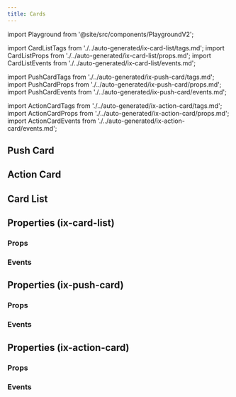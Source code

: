 ```yaml
---
title: Cards
---
```

import Playground from '@site/src/components/PlaygroundV2';

import CardListTags from './../auto-generated/ix-card-list/tags.md';
import CardListProps from './../auto-generated/ix-card-list/props.md';
import CardListEvents from './../auto-generated/ix-card-list/events.md';

import PushCardTags from './../auto-generated/ix-push-card/tags.md';
import PushCardProps from './../auto-generated/ix-push-card/props.md';
import PushCardEvents from './../auto-generated/ix-push-card/events.md';

import ActionCardTags from './../auto-generated/ix-action-card/tags.md';
import ActionCardProps from './../auto-generated/ix-action-card/props.md';
import ActionCardEvents from './../auto-generated/ix-action-card/events.md';


## Push Card

<PushCardTags />

<Playground
height="20rem"
name="push-card"
examplesByName>
</Playground>

## Action Card

<ActionCardTags />

<Playground
height="13rem"
name="action-card"
examplesByName>
</Playground>

## Card List

<CardListTags />

<Playground
height="40rem"
name="card-list"
examplesByName>
</Playground>

## Properties (ix-card-list)

### Props

<CardListProps />

### Events

<CardListEvents />

## Properties (ix-push-card)

### Props

<PushCardProps />

### Events

<PushCardEvents />

## Properties (ix-action-card)

### Props

<ActionCardProps />

### Events

<ActionCardEvents />
